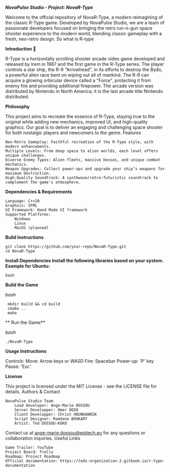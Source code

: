 ***NovaPulse Studio - Project: NovaR-Type***

Welcome to the official repository of NovaR-Type, a modern reimagining of the classic R-Type game. Developed by NovaPulse Studio, we are a team of passionate developers focused on bringing the retro run-n-gun space shooter experience to the modern world, blending classic gameplay with a fresh, neo-retro design. So what is R-type

**Introduction 🏁**

R-Type is a horizontally scrolling shooter arcade video game developed and released by Irem in 1987 and the first game in the R-Type series. The player controls a star ship, the R-9 "Arrowhead", in its efforts to destroy the Bydo, a powerful alien race bent on wiping out all of mankind. The R-9 can acquire a glowing orbicular device called a "Force", protecting it from enemy fire and providing additional firepower. The arcade version was distributed by Nintendo in North America; it is the last arcade title Nintendo distributed.

**Philosophy**

This project aims to recreate the essence of R-Type, staying true to the original while adding new mechanics, improved UI, and high-quality graphics. Our goal is to deliver an engaging and challenging space shooter for both nostalgic players and newcomers to the genre.
Features

    Neo-Retro Gameplay: Faithful recreation of the R-Type style, with modern enhancements.
    Multiple Levels: From deep space to alien worlds, each level offers unique challenges.
    Diverse Enemy Types: Alien fleets, massive bosses, and unique combat mechanics.
    Weapon Upgrades: Collect power-ups and upgrade your ship’s weapons for maximum destruction.
    High-Quality Soundtrack: A synthwave/retro-futuristic soundtrack to complement the game's atmosphere.

**Dependencies & Requirements**

    Language: C++20
    Graphics: SFML
    UI Framework: Hand Made UI framework
    Supported Platforms:
        Windows
        Linux
        MacOS (planned)

**Build Instructions**

    git clone https://github.com/your-repo/NovaR-Type.git
    cd NovaR-Type
  
**Install Dependencies Install the following libraries based on your system. Example for Ubuntu:**

    bash

**Build the Game**

*bash*
     
     mkdir build && cd build
     cmake ..
     make
**
Run the Game**

*bash*

    ./NovaR-Type

**Usage Instructions**

Controls:
    Move: Arrow keys or WASD
    Fire: Spacebar
    Power-up: 'P' key
    Pause: 'Esc'

**License**

This project is licensed under the MIT License - see the LICENSE file for details.
Authors & Contact

    NovaPulse Studio Team
        Lead Developer: Ange-Marie DOSSOU
        Server Developper: Omer DEDO
        Client Developper: Christ HOUNKANRIN
        Script Designer: Ramdane BOUKARY
        Artist: Ted DOSSOU-KOKO

Contact us at ange-marie.dossou@epitech.eu for any questions or collaboration inquiries.
Useful Links

    Game Trailer: YouTube
    Project Board: Trello
    Roadmap: Project Roadmap
    Official documentation: https://teds-organization-2.gitbook.io/r-type-documentation
